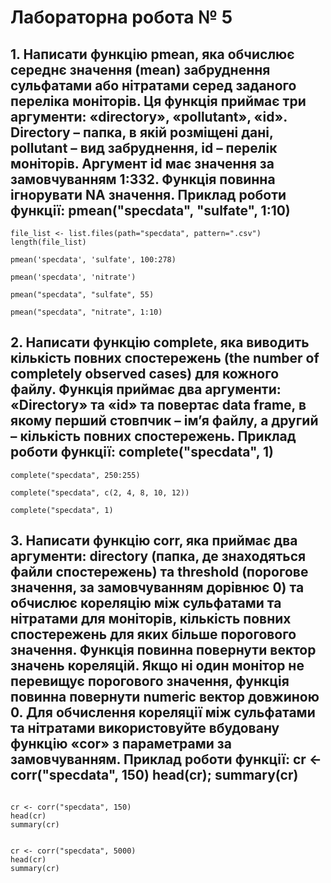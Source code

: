 # Лабораторна робота № 5

## 1. Написати функцію pmean, яка обчислює середнє значення (mean) забруднення сульфатами або нітратами серед заданого переліка моніторів. Ця функція приймає три аргументи: «directory», «pollutant», «id». Directory – папка, в якій розміщені дані, pollutant – вид забруднення, id – перелік моніторів. Аргумент id має значення за замовчуванням 1:332. Функція повинна ігнорувати NA значення. Приклад роботи функції: pmean("specdata", "sulfate", 1:10)


```{R}
file_list <- list.files(path="specdata", pattern=".csv")
length(file_list)

pmean('specdata', 'sulfate', 100:278)

pmean('specdata', 'nitrate')

pmean("specdata", "sulfate", 55)

pmean("specdata", "nitrate", 1:10)

```

## 2. Написати функцію complete, яка виводить кількість повних спостережень (the number of completely observed cases) для кожного файлу. Функція приймає два аргументи: «Directory» та «id» та повертає data frame, в якому перший стовпчик – ім’я файлу, а другий – кількість повних спостережень. Приклад роботи функції: complete("specdata", 1)


```{R}
complete("specdata", 250:255)

complete("specdata", c(2, 4, 8, 10, 12))

complete("specdata", 1)

```

## 3. Написати функцію corr, яка приймає два аргументи: directory (папка, де знаходяться файли спостережень) та threshold (порогове значення, за замовчуванням дорівнює 0) та обчислює кореляцію між сульфатами та нітратами для моніторів, кількість повних спостережень для яких більше порогового значення. Функція повинна повернути вектор значень кореляцій. Якщо ні один монітор не перевищує порогового значення, функція повинна повернути numeric вектор довжиною 0. Для обчислення кореляції між сульфатами та нітратами використовуйте вбудовану функцію «cor» з параметрами за замовчуванням. Приклад роботи функції: cr <- corr("specdata", 150) head(cr); summary(cr)

```{R}

cr <- corr("specdata", 150) 
head(cr) 
summary(cr)


cr <- corr("specdata", 5000) 
head(cr) 
summary(cr)
```
